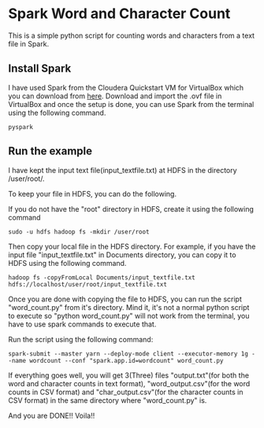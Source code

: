 # Spark Word and Character Count
This is a simple python script for counting words and characters from a text file in Spark.

## Install Spark
I have used Spark from the Cloudera Quickstart VM for VirtualBox which you can download from [here](http://www.cloudera.com/downloads/quickstart_vms/5-8.html). Download and import the .ovf file in VirtualBox and once the setup is done, you can use Spark from the terminal using the following command.

```
pyspark
```

## Run the example
I have kept the input text file(input_textfile.txt) at HDFS in the directory /user/root/. 

To keep your file in HDFS, you can do the following.

If you do not have the "root" directory in HDFS, create it using the following command
```
sudo -u hdfs hadoop fs -mkdir /user/root
```
Then copy your local file in the HDFS directory. For example, if you have the input file "input_textfile.txt" in Documents directory, you can copy it to HDFS using the following command.
```
hadoop fs -copyFromLocal Documents/input_textfile.txt hdfs://localhost/user/root/input_textfile.txt
```
Once you are done with copying the file to HDFS, you can run the script "word_count.py" from it's directory. Mind it, it's not a normal python script to execute so "python word_count.py" will not work from the terminal, you have to use spark commands to execute that. 

Run the script using the following command:
```
spark-submit --master yarn --deploy-mode client --executor-memory 1g --name wordcount --conf "spark.app.id=wordcount" word_count.py
```

If everything goes well, you will get 3(Three) files "output.txt"(for both the word and character counts in text format), "word_output.csv"(for the word counts in CSV format) and "char_output.csv"(for the character counts in CSV format) in the same directory where "word_count.py" is.

And you are DONE!! Voila!! 
